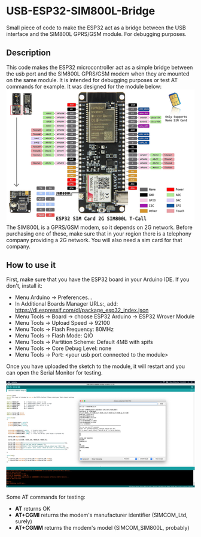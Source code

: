 # USB-ESP32-SIM800L-Bridge
Small piece of code to make the ESP32 act as a bridge between the USB interface and the SIM800L GPRS/GSM module. For debugging purposes.

## Description
This code makes the ESP32 microcontroller act as a simple bridge between the usb port and the SIM800L GPRS/GSM modem when they are mounted on the same module. It is intended for debugging purposes or test AT commands for example. It was designed for the module below:
![ESP32 with SIM800L modem](module.jpg)
The SIM800L is a GPRS/GSM modem, so it depends on 2G network. Before purchasing one of these, make sure that in your region there is a telephony company providing a 2G network. You will also need a sim card for that company.

## How to use it
First, make sure that you have the ESP32 board in your Arduino IDE. If you don't, install it:

- Menu Arduino -> Preferences...
- In Additional Boards Manager URLs:, add: https://dl.espressif.com/dl/package_esp32_index.json
- Menu Tools -> Board -> choose ESP32 Arduino -> ESP32 Wrover Module
- Menu Tools -> Upload Speed -> 92100
- Menu Tools -> Flash Frequency: 80MHz
- Menu Tools -> Flash Mode: QIO
- Menu Tools -> Partition Scheme: Default 4MB with spifs
- Menu Tools -> Core Debug Level: none
- Menu Tools -> Port: \<your usb port connected to the module\>

Once you have uploaded the sketch to the module, it will restart and you can open the Serial Monitor for testing.

![Testing AT commands](screenshot.jpg)

Some AT commands for testing:

- **AT** returns OK
- **AT+CGMI** returns the modem's manufacturer identifier (SIMCOM_Ltd, surely)
- **AT+CGMM** returns the modem's model (SIMCOM_SIM800L, probably)
